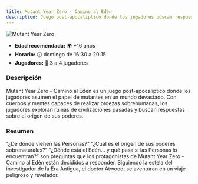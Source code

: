 ```yaml
---
title: Mutant Year Zero - Camino al Edén
description: Juego post-apocalíptico donde los jugadores buscan respuestas sobre el origen de sus poderes en un mundo devastado.
---
```


![Mutant Year Zero](../mutant-year-zero.jpg)

- **Edad recomendada:** 🌍 +16 años
- **Horario:** 🕟 domingo de 16:30 a 20:15
- **Jugadores:** 🎲 3 a 4 jugadores

### Descripción

Mutant Year Zero - Camino al Edén es un juego post-apocalíptico donde los jugadores asumen el papel de mutantes en un mundo devastado. Con cuerpos y mentes capaces de realizar proezas sobrehumanas, los jugadores exploran ruinas de civilizaciones pasadas y buscan respuestas sobre el origen de sus poderes.

### Resumen

“¿De dónde vienen las Personas?” “¿Cuál es el origen de sus poderes sobrenaturales?” “¿Dónde está el Edén… y qué pasa si las Personas lo encuentran?” son preguntas que los protagonistas de Mutant Year Zero - Camino al Edén están decididos a responder. Siguiendo la estela del investigador de la Era Antigua, el doctor Atwood, se aventuran en un viaje peligroso y revelador.

